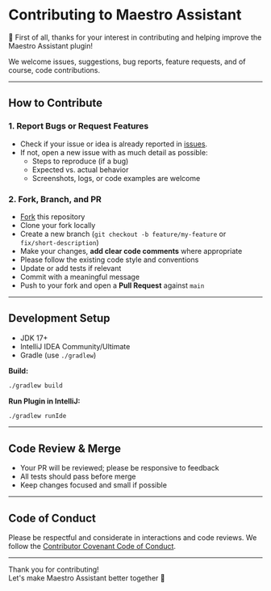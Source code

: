 # Contributing to Maestro Assistant

🎉 First of all, thanks for your interest in contributing and helping improve the Maestro Assistant plugin!

We welcome issues, suggestions, bug reports, feature requests, and of course, code contributions.

---

## How to Contribute

### 1. Report Bugs or Request Features

- Check if your issue or idea is already reported in [issues](https://github.com/Trendyol/maestro-assistant/issues).
- If not, open a new issue with as much detail as possible:
    - Steps to reproduce (if a bug)
    - Expected vs. actual behavior
    - Screenshots, logs, or code examples are welcome

### 2. Fork, Branch, and PR

- [Fork](https://github.com/Trendyol/maestro-assistant/fork) this repository
- Clone your fork locally
- Create a new branch (`git checkout -b feature/my-feature` or `fix/short-description`)
- Make your changes, **add clear code comments** where appropriate
- Please follow the existing code style and conventions
- Update or add tests if relevant
- Commit with a meaningful message
- Push to your fork and open a **Pull Request** against `main`

---

## Development Setup

- JDK 17+
- IntelliJ IDEA Community/Ultimate
- Gradle (use `./gradlew`)

**Build:**

```bash
./gradlew build
```

**Run Plugin in IntelliJ:**

```bash
./gradlew runIde
```

---

## Code Review & Merge

- Your PR will be reviewed; please be responsive to feedback
- All tests should pass before merge
- Keep changes focused and small if possible

---

## Code of Conduct

Please be respectful and considerate in interactions and code reviews. We follow
the [Contributor Covenant Code of Conduct](https://www.contributor-covenant.org/version/2/1/code_of_conduct/).

---

Thank you for contributing!  
Let's make Maestro Assistant better together 🚀
